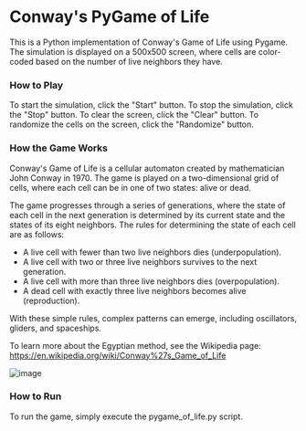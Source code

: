 # Conway's PyGame of Life
This is a Python implementation of Conway's Game of Life using Pygame. The simulation is displayed on a 500x500 screen, where cells are color-coded based on the number of live neighbors they have.

### How to Play
To start the simulation, click the "Start" button. To stop the simulation, click the "Stop" button. To clear the screen, click the "Clear" button. To randomize the cells on the screen, click the "Randomize" button.

### How the Game Works
Conway's Game of Life is a cellular automaton created by mathematician John Conway in 1970. The game is played on a two-dimensional grid of cells, where each cell can be in one of two states: alive or dead.

The game progresses through a series of generations, where the state of each cell in the next generation is determined by its current state and the states of its eight neighbors. The rules for determining the state of each cell are as follows:

* A live cell with fewer than two live neighbors dies (underpopulation).
* A live cell with two or three live neighbors survives to the next generation.
* A live cell with more than three live neighbors dies (overpopulation).
* A dead cell with exactly three live neighbors becomes alive (reproduction).

With these simple rules, complex patterns can emerge, including oscillators, gliders, and spaceships.

To learn more about the Egyptian method, see the Wikipedia page: https://en.wikipedia.org/wiki/Conway%27s_Game_of_Life

![image](https://user-images.githubusercontent.com/115204665/226490892-b9ac684a-bba2-4526-8975-91fb92497d92.png)

### How to Run
To run the game, simply execute the pygame_of_life.py script.
